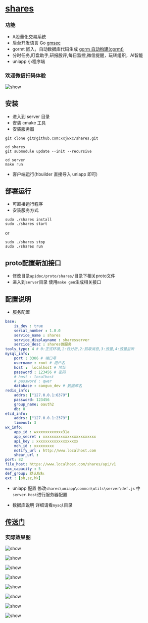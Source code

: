# [shares](https://github.com/xxjwxc/shares)

### 功能

- A股量化交易系统
- 后台开发语言 Go  [gmsec](https://github.com/gmsec/gmsec)
- gormt 嵌入，自动数据库代码生成 [gorm 自动构建(gormt)](https://github.com/xxjwxc/gormt)
- 分时任务,盯盘助手,研报股评,每日监控,微信提醒，玩转组织，AI智能
- uniapp 小程序端

### 欢迎微信扫码体验

![show](/image/0.png)

## 安装

- 进入到 server 目录
- 安装 cmake 工具
- 安装服务器
```
git clone git@github.com:xxjwxc/shares.git

cd shares
git submodule update --init --recursive

cd server
make run
```
- 客户端运行(hbuilder 直接导入 uniapp 即可)
  
## 部署运行

- 可直接运行程序
- 安装服务方式
```
sudo ./shares install
sudo ./shares start
```
or 
```
sudo ./shares stop
sudo ./shares run
```


## proto配置新加接口
- 修改目录`apidoc/proto/shares/`目录下相关proto文件
- 进入到`server`目录 使用`make gen`生成相关接口

## 配置说明
- 服务配置
```yaml
base:
    is_dev : true
    serial_number : 1.0.0
    service_name : shares
    service_displayname : sharesserver
    sercice_desc : shares微服务
tools_type: 4 # 0:正式环境,1:日分析,2:抓取消息,3:放量,4:放量监听
mysql_info:
    port : 3306 # 端口号
    username : root # 用户名
    host :  localhost # 地址
    password : 123456 # 密码
    # host : localhost
    # password : qwer
    database : caoguo_dev # 数据库名
redis_info:
    addrs: ["127.0.0.1:6379"]
    password: 123456
    group_name: oauth2
    db: 0
etcd_info:
    addrs: ["127.0.0.1:2379"]
    timeout: 3
wx_info:
    app_id : wxxxxxxxxxxxx31a
    app_secret : xxxxxxxxxxxxxxxxxxxxxxxx
    api_key : xxxxxxxxxxxxxxxxxxx
    mch_id : xxxxxxxxx
    notify_url : http://www.localhost.com
    shear_url : 
port: 82
file_host: https://www.localhost.com/shares/api/v1
max_capacity : 5
def_group: 默认指标
ext : [sh,sz,hk]
```
- uniapp 配置
 修改`shares\uniapp\commcn\utils\server\def.js` 中 `server.Host`进行服务器配置

 - 数据库说明
  详细请看`mysql`目录

## [传送门](https://github.com/xxjwxc/shares)

### 实际效果图

![show](/image/1.jpg)

![show](/image/2.jpg)

![show](/image/3.jpg)

![show](/image/4.jpg)

![show](/image/5.jpg)

![show](/image/6.jpg)

![show](/image/7.jpg)

![show](/image/8.jpg)



